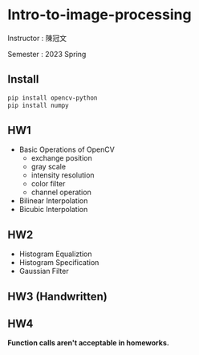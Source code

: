 # Intro-to-image-processing

Instructor : 陳冠文

Semester : 2023 Spring

## Install
``` bash
pip install opencv-python
pip install numpy
```

## HW1
- Basic Operations of OpenCV
    - exchange position
    - gray scale
    - intensity resolution
    - color filter
    - channel operation
- Bilinear Interpolation
- Bicubic Interpolation

## HW2
- Histogram Equaliztion
- Histogram Specification
- Gaussian Filter

## HW3 (Handwritten)

## HW4

**Function calls aren't acceptable in homeworks.**
